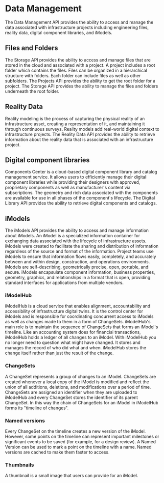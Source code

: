 # Data Management

The Data Management API provides the ability to access and manage the data associated with infrastructure projects including engineering files, reality data, digital component libraries, and iModels.

## Files and Folders

The Storage API provides the ability to access and manage files that are stored in the cloud and associated with a project. A project includes a root folder which contains the files. Files can be organized in a hierarchical structure with folders. Each folder can include files as well as other subfolders. The Projects API provides the ability to get the root folder for a project.  The Storage API provides the ability to manage the files and folders underneath the root folder.

## Reality Data

Reality modeling is the process of capturing the physical reality of an infrastructure asset, creating a representation of it, and maintaining it through continuous surveys. Reality models add real-world digital context to infrastructure projects. The Reality Data API provides the ability to retrieve information about the reality data that is associated with an infrastructure project. 

## Digital component libraries

Components Center is a cloud-based digital component library and catalog management service. It allows users to efficiently manage their digital component libraries while providing their designers with approved, proprietary components as well as manufacturer's content via subscriptions. The geometry and rich data associated with the components are available for use in all phases of the component's lifecycle. The Digital Library API provides the ability to retrieve digital components and catalogs.

## iModels

The iModels API provides the ability to access and manage information about iModels.  An iModel is a specialized information container for exchanging data associated with the lifecycle of infrastructure assets. iModels were created to facilitate the sharing and distribution of information regardless of the source and format of the information. Project teams use iModels to ensure that information flows easily, completely, and accurately between and within design, construction, and operations environments. iModels are self-describing, geometrically precise, open, portable, and secure. iModels encapsulate component information, business properties, geometry, graphics, and relationships in a format that is open, providing standard interfaces for applications from multiple vendors.

### iModelHub

iModelHub is a cloud service that enables alignment, accountability and accessibility of infrastructure digital twins. It is the control center for iModels and is responsible for coordinating concurrent access to iModels as well as changes made to them in a form of ChangeSets. iModelHub's main role is to maintain the sequence of ChangeSets that forms an iModel's timeline. Like an accounting system does for financial transactions, iModelHub holds a ledger of all changes to an iModel. With iModelHub you no longer need to question what might have changed. It stores and manages the record of who did what and when. iModelHub stores the change itself rather than just the result of the change.

### ChangeSets

A ChangeSet represents a group of changes to an iModel. ChangeSets are created whenever a local copy of the iModel is modified and reflect the union of all additions, deletions, and modifications over a period of time. ChangeSets are assigned an identifier when they are uploaded to iModelHub and every ChangeSet stores the identifier of its parent ChangeSet. In this way the chain of ChangeSets for an iModel in iModelHub forms its "timeline of changes".

### Named versions

Every ChangeSet on the timeline creates a new version of the iModel. However, some points on the timeline can represent important milestones or significant events to be saved (for example, for a design review). A Named Version can be used to mark a point on the timeline with a name. Named versions are cached to make them faster to access.

### Thumbnails

A thumbnail is a small image that users can provide for an iModel.

